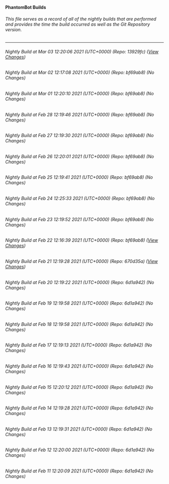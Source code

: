 **PhantomBot Builds**

###### This file serves as a record of all of the nightly builds that are performed and provides the time the build occurred as well as the Git Repository version.
-------------------------------------------------------------------------------------------------------------
###### Nightly Build at Mar 03 12:20:06 2021 (UTC+0000) (Repo: 13929fc) ([View Changes](https://github.com/PhantomBot/PhantomBot/compare/bf69ab8...13929fc))
###### Nightly Build at Mar 02 12:17:08 2021 (UTC+0000) (Repo: bf69ab8) (No Changes)
###### Nightly Build at Mar 01 12:20:10 2021 (UTC+0000) (Repo: bf69ab8) (No Changes)
###### Nightly Build at Feb 28 12:19:46 2021 (UTC+0000) (Repo: bf69ab8) (No Changes)
###### Nightly Build at Feb 27 12:19:30 2021 (UTC+0000) (Repo: bf69ab8) (No Changes)
###### Nightly Build at Feb 26 12:20:01 2021 (UTC+0000) (Repo: bf69ab8) (No Changes)
###### Nightly Build at Feb 25 12:19:41 2021 (UTC+0000) (Repo: bf69ab8) (No Changes)
###### Nightly Build at Feb 24 12:25:33 2021 (UTC+0000) (Repo: bf69ab8) (No Changes)
###### Nightly Build at Feb 23 12:19:52 2021 (UTC+0000) (Repo: bf69ab8) (No Changes)
###### Nightly Build at Feb 22 12:16:39 2021 (UTC+0000) (Repo: bf69ab8) ([View Changes](https://github.com/PhantomBot/PhantomBot/compare/670d35a...bf69ab8))
###### Nightly Build at Feb 21 12:19:28 2021 (UTC+0000) (Repo: 670d35a) ([View Changes](https://github.com/PhantomBot/PhantomBot/compare/6d1a942...670d35a))
###### Nightly Build at Feb 20 12:19:22 2021 (UTC+0000) (Repo: 6d1a942) (No Changes)
###### Nightly Build at Feb 19 12:19:58 2021 (UTC+0000) (Repo: 6d1a942) (No Changes)
###### Nightly Build at Feb 18 12:19:58 2021 (UTC+0000) (Repo: 6d1a942) (No Changes)
###### Nightly Build at Feb 17 12:19:13 2021 (UTC+0000) (Repo: 6d1a942) (No Changes)
###### Nightly Build at Feb 16 12:19:43 2021 (UTC+0000) (Repo: 6d1a942) (No Changes)
###### Nightly Build at Feb 15 12:20:12 2021 (UTC+0000) (Repo: 6d1a942) (No Changes)
###### Nightly Build at Feb 14 12:19:28 2021 (UTC+0000) (Repo: 6d1a942) (No Changes)
###### Nightly Build at Feb 13 12:19:31 2021 (UTC+0000) (Repo: 6d1a942) (No Changes)
###### Nightly Build at Feb 12 12:20:00 2021 (UTC+0000) (Repo: 6d1a942) (No Changes)
###### Nightly Build at Feb 11 12:20:09 2021 (UTC+0000) (Repo: 6d1a942) (No Changes)
